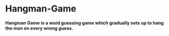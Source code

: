 # Hangman-Game
#### Hangman Game is a word guessing game which gradually sets up to hang the man on every wrong guess.

